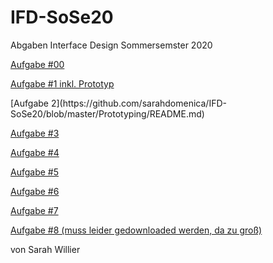 # IFD-SoSe20
Abgaben Interface Design Sommersemster 2020

<p><a href="https://d78d8t.axshare.com">Aufgabe #00</a></p>
<p><a href="The Wallet Project/Aufgabe 1 Dokumentation_fertig.pdf">Aufgabe #1 inkl. Prototyp</a></p>
[Aufgabe 2](https://github.com/sarahdomenica/IFD-SoSe20/blob/master/Prototyping/README.md)


<p><a href="https://www.figma.com/file/kVrVb3zn8FCwNHs53jupTq/Untitled?node-id=0%3A1">Aufgabe #3</a></p>

<p><a href="Aufgabe 4/Konzept.pdf">Aufgabe #4 </a></p>
<p><a href="Aufgabe 5/Browser-based_VUI/index.html">Aufgabe #5 </a></p>
<p><a href="Aufgabe 6/Aufgabe 6.pdf">Aufgabe #6 </a></p>
<p><a href="Aufgabe 7/Konzept VR Projekt.pdf">Aufgabe #7 </a></p>

<p><a href="https://www.dropbox.com/sh/vq5j8r3jnnbbykf/AACNVXBH0u3zsoe3-8PRqvbHa?dl=0">Aufgabe #8 (muss leider gedownloaded werden, da zu groß)</a></p>


<p>von Sarah Willier</p>
